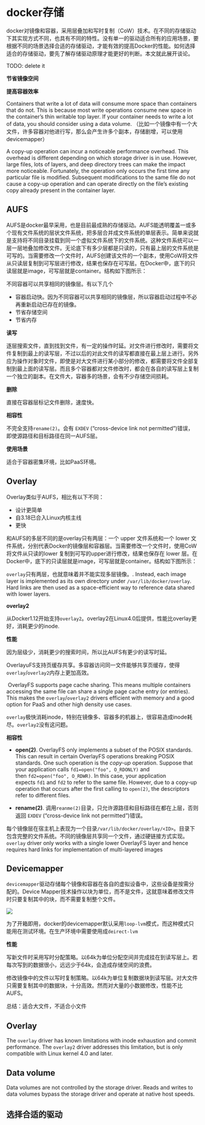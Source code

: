# docker存储

docker对镜像和容器，采用层叠加和写时复制（CoW）技术。在不同的存储驱动下其实现方式不同，也具有不同的特性。没有单一的驱动适合所有的应用场景，要根据不同的场景选择合适的存储驱动，才能有效的提高Docker的性能。如何选择适合的存储驱动，要先了解存储驱动原理才能更好的判断。本文就此展开谈论。



TODO: delete it

**节省镜像空间**

**提高容器效率**

Containers that write a lot of data will consume more space than containers that do not. This is because most write operations consume new space in the container’s thin writable top layer. If your container needs to write a lot of data, you should consider using a data volume. （比如一个镜像中有一个大文件，许多容器对他进行写，那么会产生许多个副本，存储剧增，可以使用devicemapper）



A copy-up operation can incur a noticeable performance overhead. This overhead is different depending on which storage driver is in use. However, large files, lots of layers, and deep directory trees can make the impact more noticeable. Fortunately, the operation only occurs the first time any particular file is modified. Subsequent modifications to the same file do not cause a copy-up operation and can operate directly on the file’s existing copy already present in the container layer.



## AUFS

AUFS是docker最早采用，也是目前最成熟的存储驱动。AUFS能透明覆盖一或多个现有文件系统的层状文件系统，把多层合并成文件系统的单层表示。简单来说就是支持将不同目录挂载到同一个虚拟文件系统下的文件系统。这种文件系统可以一层一层地叠加修改文件。无论底下有多少层都是只读的，只有最上层的文件系统是可写的。当需要修改一个文件时，AUFS创建该文件的一个副本，使用CoW将文件从只读层复制到可写层进行修改，结果也保存在可写层。在Docker中，底下的只读层就是image，可写层就是container。结构如下图所示：

[](https://docs.docker.com/engine/userguide/storagedriver/images/aufs_layers.jpg)

不同容器可以共享相同的镜像层。有以下几个

- 容器启动快。因为不同容器可以共享相同的镜像层，所以容器启动过程中不必再重新启动已存在的镜像。
- 节省存储空间
- 节省内存

**读写**

逐层搜索文件，直到找到文件，有一定的操作时延。对文件进行修改时，需要将文件复制到最上的读写层，不过以后的对此文件的读写都直接在最上层上进行。另外应为操作对象时文件，即使是对大文件进行某小部分的修改，都需要将文件全部复制到最上面的读写层。而且多个容器都对文件修改时，都会在各自的读写层上复制一个独立的副本。在文件大，容器多的场景，会有不少存储空间损耗。

**删除**

直接在容器层标记文件删除，速度快。

**相容性**

不完全支持`rename(2)`。会有 `EXDEV` (“cross-device link not permitted”)错误，即使源路径和目标路径在同一AUFS层。

**使用场景**

适合于容器密集环境，比如PaaS环境。

## Overlay

Overlay类似于AUFS，相比有以下不同： 

- 设计更简单
- 自3.18已合入Linux内核主线 
- 更快


和AUFS的多层不同的是overlay只有两层：一个 upper 文件系统和一个 lower 文件系统，分别代表Docker的镜像层和容器层。当需要修改一个文件时，使用CoW将文件从只读的lower 复制到可写的upper进行修改，结果也保存在 lower 层。在Docker中，底下的只读层就是image，可写层就是container。结构如下图所示：

[](https://docs.docker.com/engine/userguide/storagedriver/images/overlay_constructs.jpg)

`overlay`只有两层，也就意味着并不能实现多层镜像。. Instead, each image layer is implemented as its own directory under `/var/lib/docker/overlay`. Hard links are then used as a space-efficient way to reference data shared with lower layers. 

**overlay2**

从Docker1.12开始支持`overlay2`。overlay2在Linux4.0后提供，性能比overlay更好，消耗更少的inode.



**性能**

因为层级少，消耗更少的搜索时间，所以比AUFS有更少的读写时延。

OverlayuFS支持页缓存共享。多容器访问同一文件能够共享页缓存，使得`overlay`/`overlay2`内存上更加高效。

 OverlayFS supports page cache sharing. This means multiple containers accessing the same file can share a single page cache entry (or entries). This makes the `overlay`/`overlay2` drivers efficient with memory and a good option for PaaS and other high density use cases.

`overlay`极快消耗inode，特别在镜像多、容器多的机器上，很容易造成inode耗尽。`overlay2`没有这问题。

**相容性**

- **open(2)**. OverlayFS only implements a subset of the POSIX standards. This can result in certain OverlayFS operations breaking POSIX standards. One such operation is the *copy-up* operation. Suppose that your application calls `fd1=open("foo", O_RDONLY)` and then `fd2=open("foo", O_RDWR)`. In this case, your application expects `fd1` and `fd2` to refer to the same file. However, due to a copy-up operation that occurs after the first calling to `open(2)`, the descriptors refer to different files.


- **rename(2)**. 调用`reanme(2)`目录，只允许源路径和目标路径在都在上层，否则返回 `EXDEV` (“cross-device link not permitted”)错误。





[](https://docs.docker.com/engine/userguide/storagedriver/images/overlay_constructs.jpg)

每个镜像层在宿主机上表现为一个目录`/var/lib/docker/overlay/<ID>`。目录下包含完整的文件系统。不同的镜像层共享同一个文件，通过硬链接方式实现。`overlay` driver only works with a single lower OverlayFS layer and hence requires hard links for implementation of multi-layered images





## Devicemapper

`devicemapper`驱动存储每个镜像和容器在各自的虚拟设备中，这些设备是按需分配的。Device Mapper技术操作以块为单位，而不是文件，这就意味着修改文件时只要复制其中的块，而不需要复制整个文件。

![](https://docs.docker.com/engine/userguide/storagedriver/images/base_device.jpg)

为了开箱即用，docker的devicemapper默认采用`loop-lvm`模式，而这种模式只能用在测试环境。在生产环境中需要使用成`deirect-lvm`

**性能**

写新文件时采用写时分配策略。以64k为单位分配空间并完成挂在到读写层上。若每次写到的数据很小，远远少于64k，会造成存储空间的浪费。

修改镜像中的文件以写时复制策略。以64k为单位复制数据块到读写层。对大文件只需要复制其中的数据块，十分高效。然而对大量的小数据修改，性能不比AUFS。

总结：适合大文件，不适合小文件



## Overlay

The `overlay` driver has known limitations with inode exhaustion and commit performance. The `overlay2` driver addresses this limitation, but is only compatible with Linux kernel 4.0 and later.



## Data volume

Data volumes are not controlled by the storage driver. Reads and writes to data volumes bypass the storage driver and operate at native host speeds.



## 选择合适的驱动



[](http://img1.tuicool.com/Ajuaiyq.png!web)

[](https://docs.docker.com/engine/userguide/storagedriver/images/driver-pros-cons.png)







